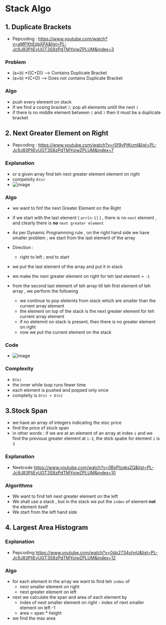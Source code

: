 # Stack Algo

## 1. Duplicate Brackets
- Pepcoding : https://www.youtube.com/watch?v=aMPXhEdpXFA&list=PL-Jc9J83PIiEyUGT3S8zPdTMYojwZPLUM&index=3 

### Problem 
  - (a+b) *((C+D)) --> Contains Duplicate Bracket 
  - (a+b) *(C+D) --> Does not contains Duplicate Bracket 

### Algo
  - push every element on stack 
  - if we find a cosing bracket `)`; pop all elements untill the next `(`
  - if there is no middle element between `(` and `)` then it must be a duplicate bracket 

## 2. Next Greater Element on Right 
- Pepcoding : https://www.youtube.com/watch?v=rSf9vPtKcmI&list=PL-Jc9J83PIiEyUGT3S8zPdTMYojwZPLUM&index=7

### Explanation
 - or a given array find teh next greater element element on right 
 - compelxity `O(n)`
 -  ![image](https://user-images.githubusercontent.com/68387132/172214628-689eb0ce-df9a-4c46-8084-f3cfecd602a0.png)
### Algo
 - we want to finf the next Greater Element on the Right 
 - if we start with the last element ( `arr[n-1]` ) , there is no `next` element , and clearly there is **no** `next greater element`
 - As per Dynamic Programming rule , on the right hand side we have smaller problem ; we start from the last element of the array
 - Direction :
   - right to left ; end to start   

 - we put the last element of the array and put it in stack 
 - we make the next greater element on right for teh last element = `-1`
 - from the second last element of teh array till teh first element of teh array , we perform the following 
    -  we continue to pop elelemts from stack which are smaller than the current array element 
    -  the element on top of the stack is the next greater element for teh current array element 
    -  if no elelemnt on stack is present, then there is no greater element on right 
    -  now we put the current element on the stack    

### Code
 - ![image](https://user-images.githubusercontent.com/68387132/172216064-45cf3cab-4d3c-4d0d-b6e8-5615d12df9d4.png)
### Complexity 
 - `O(n)`
- the inner while loop runs fewer time 
- each element is pushed and popped only once 
- compleity is `O(n) + O(n)`


## 3.Stock Span
- we have an array of integers indicating the stoc price 
- find the price of stock span 
- in other words : if we are at an element of an array at index `i` and we find the previous greater element at `i-3`, the stick spabe for element `i` is `3`

### Explanation
- Neetcode https://www.youtube.com/watch?v=0BsPlzqksZQ&list=PL-Jc9J83PIiEyUGT3S8zPdTMYojwZPLUM&index=10 


### Algorithms 
 - We want to find teh next greater element on the left 
 - We shall use a stack , but in the stack we put the `index` of element **not** the element itself
 - We start from the left hand side 



## 4. Largest Area Histogram 

### Explanation 
- Pepcoding https://www.youtube.com/watch?v=0do2734xhnU&list=PL-Jc9J83PIiEyUGT3S8zPdTMYojwZPLUM&index=12 

### Algo 
 - for each element in the array we want to find teh `index` of 
   - next smaller element on right 
   - next greater element on left 
 - next we calculate the span and area of each element by 
   - index of next smaller  element on right - index of next smaller element on left -1
   - area = span * height 
 - we find the max  area

